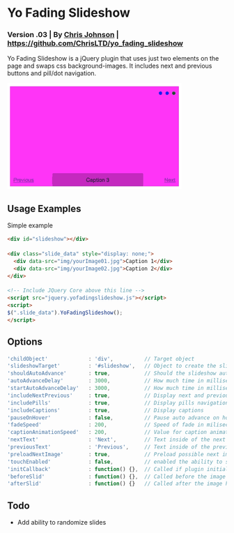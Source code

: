 # Yo Fading Slideshow
### Version .03 | By [Chris Johnson](http://chrisltd.com) | https://github.com/ChrisLTD/yo_fading_slideshow
Yo Fading Slideshow is a jQuery plugin that uses just two elements on the page and swaps css background-images. It includes next and previous buttons and pill/dot navigation.

![Animated Example](https://github.com/chrisltd/yo_fading_slideshow/raw/master/example.gif)

## Usage Examples
Simple example
```html
<div id="slideshow"></div>

<div class="slide_data" style="display: none;">
  <div data-src="img/yourImage01.jpg">Caption 1</div>
  <div data-src="img/yourImage02.jpg">Caption 2</div>
</div>

<!-- Include JQuery Core above this line -->
<script src="jquery.yofadingslideshow.js"></script>
<script>
$(".slide_data").YoFadingSlideshow();
</script>
```

## Options
```js
'childObject'             : 'div',          // Target object
'slideshowTarget'         : '#slideshow',   // Object to create the slideshow inside of
'shouldAutoAdvance'       : true,           // Should the slideshow auto advance
'autoAdvanceDelay'        : 3000,           // How much time in milliseconds between slides
'startAutoAdvanceDelay'   : 3000,           // How much time in milliseconds before auto-advancing starts
'includeNextPrevious'     : true,           // Display next and previous buttons
'includePills'            : true,           // Display pills navigation
'includeCaptions'         : true,           // Display captions
'pauseOnHover'            : false,          // Pause auto advance on hover
'fadeSpeed'               : 200,            // Speed of fade in miliseconds
'captionAnimationSpeed'   : 200,            // Value for caption animations
'nextText'                : 'Next',         // Text inside of the next link
'previousText'            : 'Previous',     // Text inside of the previous link
'preloadNextImage'        : true,           // Preload possible next image into hidden div
'touchEnabled'            : false,          // enabled the ability to swipe back and forth for navigation, jQuery mobile required
'initCallback'            : function() {},  // Called if plugin initialized on an object
'beforeSlid'              : function() {},  // Called before the image has changed
'afterSlid'               : function() {}   // Called after the image has changed
```

## Todo
* Add ability to randomize slides